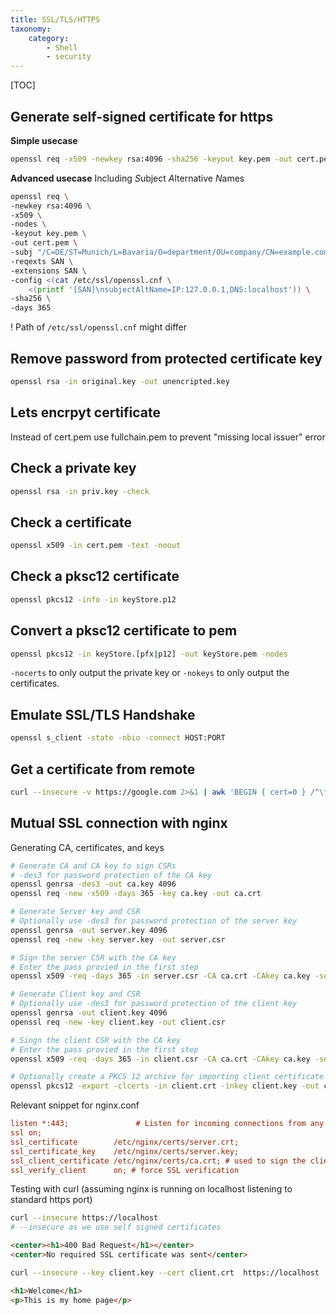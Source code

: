 ```yaml
---
title: SSL/TLS/HTTPS
taxonomy:
    category:
        - Shell
        - security
---
```


[TOC]

## Generate self-signed certificate for https
**Simple usecase**
```bash
openssl req -x509 -newkey rsa:4096 -sha256 -keyout key.pem -out cert.pem -days 365
```

**Advanced usecase**
Including *S*ubject *A*lternative *N*ames
```bash
openssl req \
-newkey rsa:4096 \
-x509 \
-nodes \
-keyout key.pem \
-out cert.pem \
-subj "/C=DE/ST=Munich/L=Bavaria/O=department/OU=company/CN=example.com" \
-reqexts SAN \
-extensions SAN \
-config <(cat /etc/ssl/openssl.cnf \
    <(printf '[SAN]\nsubjectAltName=IP:127.0.0.1,DNS:localhost')) \
-sha256 \
-days 365
```
! Path of `/etc/ssl/openssl.cnf` might differ

## Remove password from protected certificate key
```bash
openssl rsa -in original.key -out unencripted.key
```
## Lets encrpyt certificate
Instead of cert.pem use fullchain.pem to prevent "missing local issuer" error

## Check a private key
```bash
openssl rsa -in priv.key -check
```

## Check a certificate
```bash
openssl x509 -in cert.pem -text -noout
```

## Check a pksc12 certificate
```bash
openssl pkcs12 -info -in keyStore.p12
```

## Convert a pksc12 certificate to pem
```bash
openssl pkcs12 -in keyStore.[pfx|p12] -out keyStore.pem -nodes
```
`-nocerts` to only output the private key or `-nokeys` to only output the certificates.

## Emulate SSL/TLS Handshake
```bash
openssl s_client -state -nbio -connect HOST:PORT
```

## Get a certificate from remote
```bash
curl --insecure -v https://google.com 2>&1 | awk 'BEGIN { cert=0 } /^\* Server certificate:/ { cert=1 } /^\*/ { if (cert) print }'
```

## Mutual SSL connection with nginx

Generating CA, certificates, and keys
```bash
# Generate CA and CA key to sign CSRs
# -des3 for password protection of the CA key
openssl genrsa -des3 -out ca.key 4096
openssl req -new -x509 -days 365 -key ca.key -out ca.crt

# Generate Server key and CSR
# Optionally use -des3 for password protection of the server key
openssl genrsa -out server.key 4096
openssl req -new -key server.key -out server.csr

# Sign the server CSR with the CA key
# Enter the pass provied in the first step
openssl x509 -req -days 365 -in server.csr -CA ca.crt -CAkey ca.key -set_serial 01 -out server.crt

# Generate Client key and CSR
# Optionally use -des3 for password protection of the client key
openssl genrsa -out client.key 4096
openssl req -new -key client.key -out client.csr

# Singn the client CSR with the CA key
# Enter the pass provied in the first step
openssl x509 -req -days 365 -in client.csr -CA ca.crt -CAkey ca.key -set_serial 01 -out client.crt

# Optionally create a PKCS 12 archive for importing client certificate data in web browsers
openssl pkcs12 -export -clcerts -in client.crt -inkey client.key -out client.p12
```

Relevant snippet for nginx.conf
```ini
listen *:443;               # Listen for incoming connections from any interface on port 443 (TLS)
ssl on;                                                                               
ssl_certificate        /etc/nginx/certs/server.crt;                                   
ssl_certificate_key    /etc/nginx/certs/server.key;                                   
ssl_client_certificate /etc/nginx/certs/ca.crt; # used to sign the client certificates
ssl_verify_client      on; # force SSL verification
```

Testing with curl (assuming nginx is running on localhost listening to standard https port)
```bash
curl --insecure https://localhost
# --insecure as we use self signed certificates
```
```html
<center><h1>400 Bad Request</h1></center>
<center>No required SSL certificate was sent</center>
```

```bash
curl --insecure --key client.key --cert client.crt  https://localhost
```
```html
<h1>Welcome</h1>
<p>This is my home page</p>
```